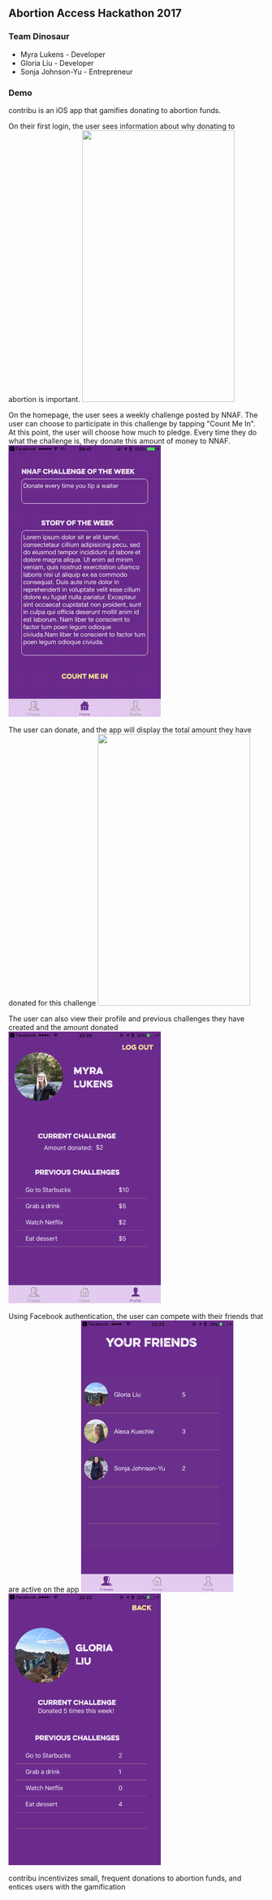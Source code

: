 ## Abortion Access Hackathon 2017
### Team Dinosaur

* Myra Lukens - Developer
* Gloria Liu - Developer
* Sonja Johnson-Yu - Entrepreneur

### Demo
contribu is an iOS app that gamifies donating to abortion funds.

On their first login, the user sees information about why donating to abortion is important.
<img src="images/intro_screens.gif" width="300px" height="534px" />

On the homepage, the user sees a weekly challenge posted by NNAF. The user can choose to participate in this challenge by tapping "Count Me In". At this point, the user will choose how much to pledge. Every time they do what the challenge is, they donate this amount of money to NNAF.
<img src="images/start_challenge.gif" width="300px" height="534px" />

The user can donate, and the app will display the total amount they have donated for this challenge
<img src="images/donate.gif" width="300px" height="534px" />

The user can also view their profile and previous challenges they have created and the amount donated
<img src="images/profile.PNG" width="300px" height="534px" />

Using Facebook authentication, the user can compete with their friends that are active on the app
<img src="images/friends.PNG" width="300px" height="534px" />
<img src="images/friend_profile.PNG" width="300px" height="534px" />

contribu incentivizes small, frequent donations to abortion funds, and entices users with the gamification
